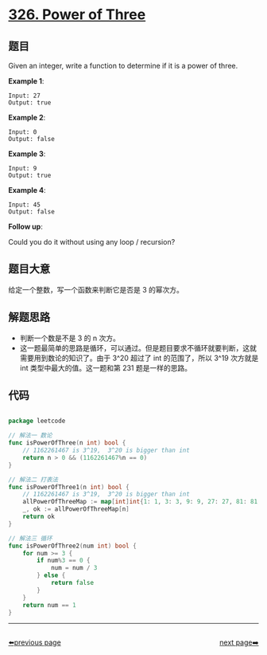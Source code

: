 # [326. Power of Three](https://leetcode.com/problems/power-of-three/)


## 题目

Given an integer, write a function to determine if it is a power of three.

**Example 1**:

    Input: 27
    Output: true

**Example 2**:

    Input: 0
    Output: false

**Example 3**:

    Input: 9
    Output: true

**Example 4**:

    Input: 45
    Output: false

**Follow up**:

Could you do it without using any loop / recursion?


## 题目大意

给定一个整数，写一个函数来判断它是否是 3 的幂次方。


## 解题思路

- 判断一个数是不是 3 的 n 次方。
- 这一题最简单的思路是循环，可以通过。但是题目要求不循环就要判断，这就需要用到数论的知识了。由于 3^20 超过了 int 的范围了，所以 3^19 次方就是 int 类型中最大的值。这一题和第 231 题是一样的思路。



## 代码

```go

package leetcode

// 解法一 数论
func isPowerOfThree(n int) bool {
	// 1162261467 is 3^19,  3^20 is bigger than int
	return n > 0 && (1162261467%n == 0)
}

// 解法二 打表法
func isPowerOfThree1(n int) bool {
	// 1162261467 is 3^19,  3^20 is bigger than int
	allPowerOfThreeMap := map[int]int{1: 1, 3: 3, 9: 9, 27: 27, 81: 81, 243: 243, 729: 729, 2187: 2187, 6561: 6561, 19683: 19683, 59049: 59049, 177147: 177147, 531441: 531441, 1594323: 1594323, 4782969: 4782969, 14348907: 14348907, 43046721: 43046721, 129140163: 129140163, 387420489: 387420489, 1162261467: 1162261467}
	_, ok := allPowerOfThreeMap[n]
	return ok
}

// 解法三 循环
func isPowerOfThree2(num int) bool {
	for num >= 3 {
		if num%3 == 0 {
			num = num / 3
		} else {
			return false
		}
	}
	return num == 1
}

```



----------------------------------------------
<div style="display: flex;justify-content: space-between;align-items: center;">
<p><a href="https://books.halfrost.com/leetcode/ChapterFour/0300~0399/0324.Wiggle-Sort-II/">⬅️previous page</a></p>
<p><a href="https://books.halfrost.com/leetcode/ChapterFour/0300~0399/0327.Count-of-Range-Sum/">next page➡️</a></p>
</div>
